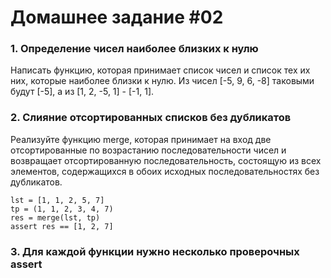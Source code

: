 # Домашнее задание #02

### 1. Определение чисел наиболее близких к нулю

Написать функцию, которая принимает список чисел и список тех их них, которые наиболее близки к нулю.
Из чисел [-5, 9, 6, -8] таковыми будут [-5], а из [1, 2, -5, 1] - [-1, 1].


### 2. Слияние отсортированных списков без дубликатов

Реализуйте функцию merge, которая принимает на вход две отсортированные по возрастанию последовательности чисел и возвращает отсортированную последовательность, состоящую из всех элементов, содержащихся в обоих исходных последовательностях без дубликатов.

```
lst = [1, 1, 2, 5, 7]
tp = (1, 1, 2, 3, 4, 7)
res = merge(lst, tp)
assert res == [1, 2, 7]
```


### 3. Для каждой функции нужно несколько проверочных assert

